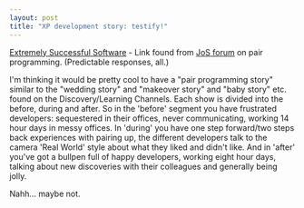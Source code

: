 ```yaml
---
layout: post
title: "XP development story: testify!"
---
```




<a href="http://home.earthlink.net/~kend0/ExtremeSuccess.html">Extremely Successful Software</a> - Link found from <a href="http://discuss.fogcreek.com/joelonsoftware/default.asp?cmd=show&ixPost=33061&ixReplies=38">JoS forum</a> on pair programming. (Predictable responses, all.)

<p>I'm thinking it would be pretty cool to have a "pair programming story" similar to the "wedding story" and "makeover story" and "baby story" etc. found on the Discovery/Learning Channels. Each show is divided into the before, during and after. So in the 'before' segment you have frustrated developers: sequestered in their offices, never communicating, working 14 hour days in messy offices. In 'during' you have one step forward/two steps back experiences with pairing up, the different developers talk to the camera 'Real World' style about what they liked and didn't like. And in 'after' you've got a bullpen full of happy developers, working eight hour days, talking about new discoveries with their colleagues and generally being jolly.</p>

<p>Nahh... maybe not.</p>



